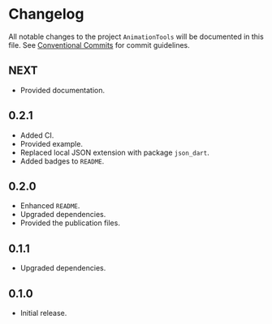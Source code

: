 # Changelog

All notable changes to the project `AnimationTools` will be documented in this file.
See [Conventional Commits](https://conventionalcommits.org) for commit guidelines.

## NEXT

- Provided documentation.

## 0.2.1

- Added CI.
- Provided example.
- Replaced local JSON extension with package `json_dart`.
- Added badges to `README`.

## 0.2.0

- Enhanced `README`.
- Upgraded dependencies.
- Provided the publication files.

## 0.1.1

- Upgraded dependencies.

## 0.1.0

- Initial release.
